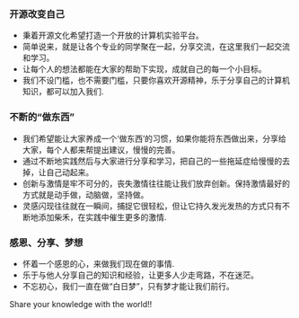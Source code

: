 ### 开源改变自己  
- 秉着开源文化希望打造一个开放的计算机实验平台。
- 简单说来，就是让各个专业的同学聚在一起，分享交流，在这里我们一起交流和学习。
- 让每个人的想法都能在大家的帮助下实现，成就自己的每一个小目标。
- 我们不设门槛，也不需要门槛，只要你喜欢开源精神，乐于分享自己的计算机知识，都可以加入我们.  
 
### 不断的“做东西”  
- 我们希望能让大家养成一个‘做东西’的习惯，如果你能将东西做出来，分享给大家，每个人都来帮提出建议，慢慢的完善。
- 通过不断地实践然后与大家进行分享和学习，把自己的一些拖延症给慢慢的去掉，让自己动起来。
- 创新与激情是牢不可分的，丧失激情往往能让我们放弃创新。保持激情最好的方式就是动手做，动脑做，坚持做。
- 灵感闪现往往就在一瞬间，捕捉它很轻松，但让它持久发光发热的方式只有不断地添加柴禾，在实践中催生更多的激情.  
 
### 感恩、分享、梦想  
- 怀着一个感恩的心，来做我们现在做的事情.
- 乐于与他人分享自己的知识和经验，让更多人少走弯路，不在迷茫。
- 不忘初心，我们一直在做“白日梦”，只有梦才能让我们前行。

Share your knowledge with the world!!  
